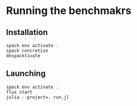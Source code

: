 # Running the benchmakrs

## Installation
```
spack env activate .
spack concretize
despacktivate
```

## Launching
```
spack env activate .
flux start
julia --project=. run.jl
```
